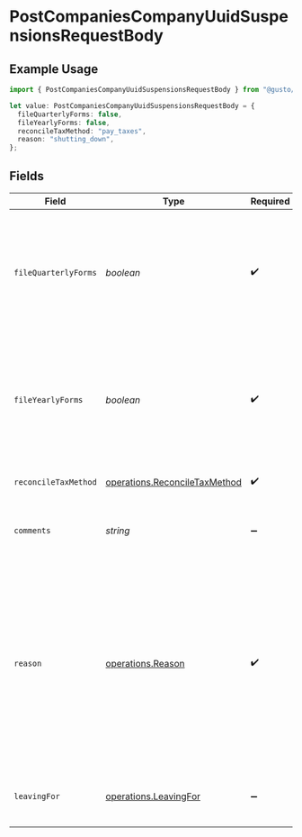 # PostCompaniesCompanyUuidSuspensionsRequestBody

## Example Usage

```typescript
import { PostCompaniesCompanyUuidSuspensionsRequestBody } from "@gusto/embedded-api/models/operations/postcompaniescompanyuuidsuspensions.js";

let value: PostCompaniesCompanyUuidSuspensionsRequestBody = {
  fileQuarterlyForms: false,
  fileYearlyForms: false,
  reconcileTaxMethod: "pay_taxes",
  reason: "shutting_down",
};
```

## Fields

| Field                                                                                                                                                                                                                                                                                               | Type                                                                                                                                                                                                                                                                                                | Required                                                                                                                                                                                                                                                                                            | Description                                                                                                                                                                                                                                                                                         |
| --------------------------------------------------------------------------------------------------------------------------------------------------------------------------------------------------------------------------------------------------------------------------------------------------- | --------------------------------------------------------------------------------------------------------------------------------------------------------------------------------------------------------------------------------------------------------------------------------------------------- | --------------------------------------------------------------------------------------------------------------------------------------------------------------------------------------------------------------------------------------------------------------------------------------------------- | --------------------------------------------------------------------------------------------------------------------------------------------------------------------------------------------------------------------------------------------------------------------------------------------------- |
| `fileQuarterlyForms`                                                                                                                                                                                                                                                                                | *boolean*                                                                                                                                                                                                                                                                                           | :heavy_check_mark:                                                                                                                                                                                                                                                                                  | Should Gusto file quarterly tax forms on behalf of the company? The correct answer can depend on why the company is suspending their account, and how taxes are being reconciled.                                                                                                                   |
| `fileYearlyForms`                                                                                                                                                                                                                                                                                   | *boolean*                                                                                                                                                                                                                                                                                           | :heavy_check_mark:                                                                                                                                                                                                                                                                                  | Should Gusto file yearly tax forms on behalf of the company? The correct answer can depend on why the company is suspending their account, and how taxes are being reconciled.                                                                                                                      |
| `reconcileTaxMethod`                                                                                                                                                                                                                                                                                | [operations.ReconcileTaxMethod](../../models/operations/reconciletaxmethod.md)                                                                                                                                                                                                                      | :heavy_check_mark:                                                                                                                                                                                                                                                                                  | How Gusto will handle taxes already collected.                                                                                                                                                                                                                                                      |
| `comments`                                                                                                                                                                                                                                                                                          | *string*                                                                                                                                                                                                                                                                                            | :heavy_minus_sign:                                                                                                                                                                                                                                                                                  | User-supplied comments describing why they are suspending their account.                                                                                                                                                                                                                            |
| `reason`                                                                                                                                                                                                                                                                                            | [operations.Reason](../../models/operations/reason.md)                                                                                                                                                                                                                                              | :heavy_check_mark:                                                                                                                                                                                                                                                                                  | Explanation for why the company is suspending their account.<br/><br/>> 🚧 FEIN or entity type changes require Customer Support<br/>><br/>> If a company is switching FEIN or changing their entity type, this change must be performed by Gusto Customer Support and cannot be performed via the API at this time. |
| `leavingFor`                                                                                                                                                                                                                                                                                        | [operations.LeavingFor](../../models/operations/leavingfor.md)                                                                                                                                                                                                                                      | :heavy_minus_sign:                                                                                                                                                                                                                                                                                  | Which competitor the company is joining instead. Required if `reason` is `'switching_provider'`.                                                                                                                                                                                                    |